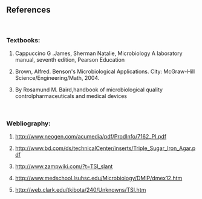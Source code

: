 ## References
&nbsp;

### Textbooks:
 
1.	Cappuccino G .James, Sherman Natalie, Microbiology A laboratory manual, seventh edition, Pearson Education

2.	Brown, Alfred. Benson's Microbiological Applications. City: McGraw-Hill Science/Engineering/Math, 2004.


3.	By Rosamund M. Baird,handbook of microbiological quality controlpharmaceuticals and medical devices
 

 &nbsp;

### Webliography:
 
1.	http://www.neogen.com/acumedia/pdf/ProdInfo/7162_PI.pdf

2.	http://www.bd.com/ds/technicalCenter/inserts/Triple_Sugar_Iron_Agar.pdf

3.	http://www.zampwiki.com/?t=TSI_slant

4.	http://www.medschool.lsuhsc.edu/Microbiology/DMIP/dmex12.htm

5.	http://web.clark.edu/tkibota/240/Unknowns/TSI.htm
